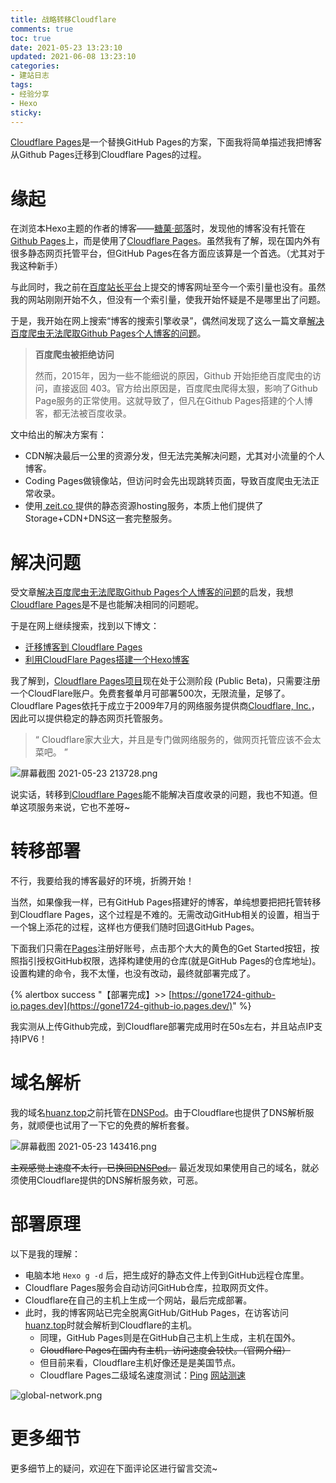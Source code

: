 ```yaml
---
title: 战略转移Cloudflare
comments: true
toc: true
date: 2021-05-23 13:23:10
updated: 2021-06-08 13:23:10
categories:
- 建站日志
tags:
- 经验分享
- Hexo
sticky:
---
```


[Cloudflare Pages](https://www.cloudflare.com/zh-cn/)是一个替换GitHub Pages的方案，下面我将简单描述我把博客从Github Pages迁移到Cloudflare Pages的过程。
# 缘起

在浏览本Hexo主题的作者的博客——[糖菓·部落](https://candinya.com/)时，发现他的博客没有托管在<a href="https://github.io" target="_blank">Github Pages</a>上，而是使用了<a href="https://pages.cloudflare.com" target="_blank">Cloudflare Pages</a>。虽然我有了解，现在国内外有很多静态网页托管平台，但GitHub Pages在各方面应该算是一个首选。（尤其对于我这种新手）
<!-- more -->

与此同时，我之前在[百度站长平台](https://ziyuan.baidu.com)上提交的博客网址至今一个索引量也没有。虽然我的网站刚刚开始不久，但没有一个索引量，使我开始怀疑是不是哪里出了问题。

于是，我开始在网上搜索“博客的搜索引擎收录”，偶然间发现了这么一篇文章[解决百度爬虫无法爬取Github Pages个人博客的问题](https://zpjiang.me/2020/01/15/let-baidu-index-github-page/)。
> **百度爬虫被拒绝访问**
>
>然而，2015年，因为一些不能细说的原因，Github 开始拒绝百度爬虫的访问，直接返回 403。官方给出原因是，百度爬虫爬得太狠，影响了Github Page服务的正常使用。这就导致了，但凡在Github Pages搭建的个人博客，都无法被百度收录。

文中给出的解决方案有：
-  CDN解决最后一公里的资源分发，但无法完美解决问题，尤其对小流量的个人博客。
-  Coding Pages做镜像站，但访问时会先出现跳转页面，导致百度爬虫无法正常收录。
-  使用[ zeit.co ](zeit.co)提供的静态资源hosting服务，本质上他们提供了Storage+CDN+DNS这一套完整服务。

# 解决问题

受文章[解决百度爬虫无法爬取Github Pages个人博客的问题](https://zpjiang.me/2020/01/15/let-baidu-index-github-page/)的启发，我想<a href="https://pages.cloudflare.com" target="_blank">Cloudflare Pages</a>是不是也能解决相同的问题呢。

于是在网上继续搜索，找到以下博文：
- [迁移博客到 Cloudflare Pages](https://yanqiyu.info/2021/03/06/cloudflare-pages/)
- [利用CloudFlare Pages搭建一个Hexo博客](https://blog.794td.me/archives/14.html)

我了解到，<a href="https://pages.cloudflare.com" target="_blank">Cloudflare Pages项目</a>现在处于公测阶段 (Public Beta)，只需要注册一个CloudFlare账户。免费套餐单月可部署500次，无限流量，足够了。Cloudflare Pages依托于成立于2009年7月的网络服务提供商[Cloudflare, Inc.](https://www.cloudflare.com/zh-cn/)，因此可以提供稳定的静态网页托管服务。

>  “ Cloudflare家大业大，并且是专门做网络服务的，做网页托管应该不会太菜吧。 ”

![屏幕截图 2021-05-23 213728.png](https://i.loli.net/2021/05/23/ldZbDFGcrsw3iU2.png)

说实话，转移到<a href="https://pages.cloudflare.com" target="_blank">Cloudflare Pages</a>能不能解决百度收录的问题，我也不知道。但单这项服务来说，它也不差呀~

# 转移部署

不行，我要给我的博客最好的环境，折腾开始！

当然，如果像我一样，已有GitHub Pages搭建好的博客，单纯想要把把托管转移到Cloudflare Pages，这个过程是不难的。无需改动GitHub相关的设置，相当于一个锦上添花的过程，这样也方便我们随时回退GitHub Pages。

下面我们只需在[Pages](https://pages.cloudflare.com)注册好账号，点击那个大大的黄色的Get Started按钮，按照指引授权GitHub权限，选择构建使用的仓库(就是GitHub Pages的仓库地址)。设置构建的命令，我不太懂，也没有改动，最终就部署完成了。

{% alertbox success "【部署完成】>> [https://gone1724-github-io.pages.dev](https://gone1724-github-io.pages.dev/)" %}

我实测从上传Github完成，到Cloudflare部署完成用时在50s左右，并且站点IP支持IPV6！

# 域名解析

我的域名[huanz.top](https://huanz.top/)之前托管在[DNSPod](dnspod.cn)。由于Cloudflare也提供了DNS解析服务，就顺便也试用了一下它的免费的解析套餐。

![屏幕截图 2021-05-23 143416.png](https://i.loli.net/2021/05/23/y4iH3FZjhJIf7rn.png)

~~主观感觉上速度不太行，已换回[DNSPod](dnspod.cn)。~~ 
最近发现如果使用自己的域名，就必须使用Cloudflare提供的DNS解析服务欸，可恶。

# 部署原理

以下是我的理解：

- 电脑本地 `Hexo g -d` 后，把生成好的静态文件上传到GitHub远程仓库里。
- Cloudflare Pages服务会自动访问GitHub仓库，拉取网页文件。
- Cloudflare在自己的主机上生成一个网站，最后完成部署。
- 此时，我的博客网站已完全脱离GitHub/GitHub Pages，在访客访问[huanz.top](https://huanz.top/)时就会解析到Cloudflare的主机。
  + 同理，GitHub Pages则是在GitHub自己主机上生成，主机在国外。
  + ~~Cloudflare Pages在国内有主机，访问速度会较快。（官网介绍）~~
  + 但目前来看，Cloudflare主机好像还是是美国节点。
  + Cloudflare Pages二级域名速度测试：[Ping](http://ping.chinaz.com/gone1724-github-io.pages.dev) [网站测速](https://www.ping.cn/http/gone1724-github-io.pages.dev)

![global-network.png](https://i.loli.net/2021/05/23/UdFsluekOYTfw7m.png)

# 更多细节

更多细节上的疑问，欢迎在下面评论区进行留言交流~
